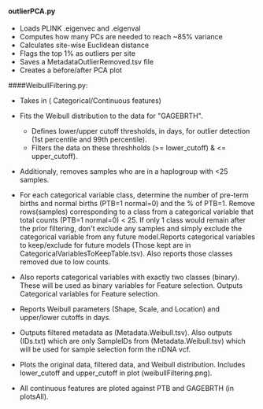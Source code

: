 #### outlierPCA.py
- Loads PLINK .eigenvec and .eigenval
- Computes how many PCs are needed to reach ~85% variance
- Calculates site-wise Euclidean distance
- Flags the top 1% as outliers per site
- Saves a MetadataOutlierRemoved.tsv file
- Creates a before/after PCA plot



####WeibullFiltering.py:
- Takes in ( Categorical/Continuous features)  
- Fits the Weibull distribution to the data for "GAGEBRTH".
   - Defines lower/upper cutoff thresholds, in days, for outlier detection (1st percentile and 99th percentile).
   - Filters the data on these threshholds (>= lower_cutoff) & <= upper_cutoff). 
- Additionaly, removes samples who are in a haplogroup with <25 samples.
- For each categorical variable class, determine the number of pre-term births and normal births (PTB=1 normal=0) and the % of PTB=1. Remove rows(samples) corresponding to a class from a categorical variable that total counts (PTB=1 normal=0) < 25. If only 1 class would remain after the prior filtering, don't exclude any samples and simply exclude the categorical variable from any future model.Reports categorical variables to keep/exclude for future models (Those kept are in CategoricalVariablesToKeepTable.tsv). Also reports those classes removed due to low counts.
- Also reports categorical variables with exactly two classes (binary). These will be used as binary variables for Feature selection. Outputs Categorical variables for Feature selection.

- Reports Weibull parameters (Shape, Scale, and Location) and upper/lower cutoffs in days. 
- Outputs filtered metadata as (Metadata.Weibull.tsv). Also outputs (IDs.txt) which are only SampleIDs  from (Metadata.Weibull.tsv) which will be used for sample selection form the nDNA vcf. 
- Plots the original data, filtered data, and Weibull distribution. Includes lower_cutoff and upper_cutoff in plot (weibullFiltering.png).
- All continuous features are ploted against PTB and GAGEBRTH (in plotsAll). 
